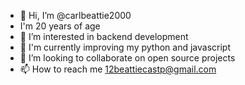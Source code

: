 - 👋 Hi, I’m @carlbeattie2000
- I'm 20 years of age
- 👀 I’m interested in backend development
- 🌱 I'm currently improving my python and javascript
- 💞️ I’m looking to collaborate on open source projects
- 📫 How to reach me 12beattiecastp@gmail.com

<!---
carlbeattie2000/carlbeattie2000 is a ✨ special ✨ repository because its `README.md` (this file) appears on your GitHub profile.
You can click the Preview link to take a look at your changes.
--->
